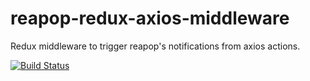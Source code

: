 # reapop-redux-axios-middleware
Redux middleware to trigger reapop's notifications from axios actions.

[![Build Status](https://travis-ci.org/jimmycodesocial/reapop-redux-axios-middleware.svg?branch=master)](https://travis-ci.org/jimmycodesocial/reapop-redux-axios-middleware)
